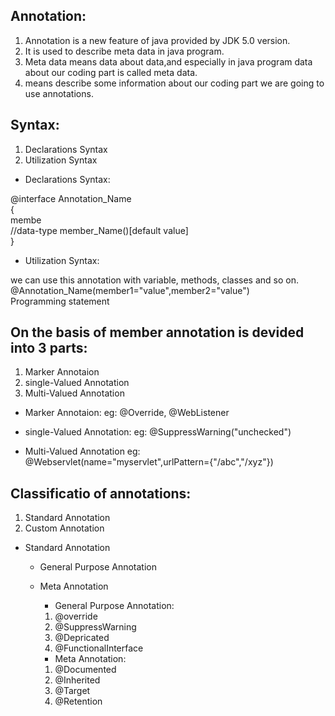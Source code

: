 ## Annotation:

1. Annotation is a new feature of java provided by JDK 5.0 version.
2. It is used to describe meta data in java program.
3. Meta data means data about data,and especially in java program data about our coding part is called meta data.
4. means describe some information about our coding part we are going to use annotations.

## Syntax:

1. Declarations Syntax
2. Utilization Syntax

- Declarations Syntax:

@interface Annotation_Name  
{  
  membe  
  //data-type member_Name()[default value]  
}

- Utilization Syntax:

we can use this annotation with variable, methods, classes and so on.  
@Annotation_Name(member1="value",member2="value")  
Programming statement  

## On the basis of member annotation is devided into 3 parts:

1. Marker Annotaion
2. single-Valued Annotation
3. Multi-Valued Annotation

- Marker Annotaion:
eg: @Override, @WebListener

- single-Valued Annotation:
eg: @SuppressWarning("unchecked")

- Multi-Valued Annotation
eg: @Webservlet(name="myservlet",urlPattern={"/abc","/xyz"})

## Classificatio of annotations:

1. Standard Annotation
2. Custom Annotation

- Standard Annotation
  - General Purpose Annotation
  - Meta Annotation
    
    - General Purpose Annotation:
    1. @override
    2. @SuppressWarning
    3. @Depricated
    4. @FunctionalInterface  
     
  
    - Meta Annotation:
    1. @Documented
    2. @Inherited
    3. @Target
    4. @Retention
        



